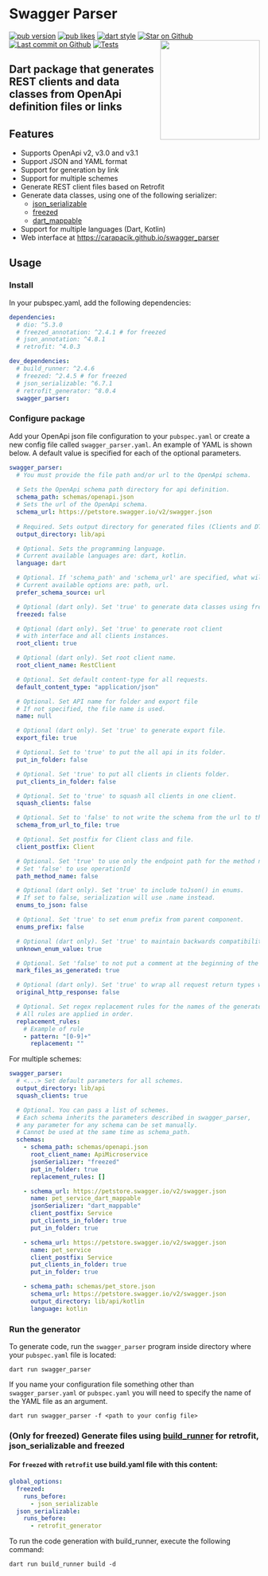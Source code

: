 # Swagger Parser
[![pub version](https://img.shields.io/pub/v/swagger_parser?logo=dart)](https://pub.dev/packages/swagger_parser)
[![pub likes](https://img.shields.io/pub/likes/swagger_parser?logo=dart)](https://pub.dev/packages/swagger_parser)
[![dart style](https://img.shields.io/badge/style-carapacik__lints%20-brightgreen?logo=dart)](https://pub.dev/packages/carapacik_lints)
[![Star on Github](https://img.shields.io/github/stars/Carapacik/swagger_parser?logo=github)](https://github.com/Carapacik/swagger_parser)
[![Last commit on Github](https://img.shields.io/github/last-commit/Carapacik/swagger_parser?logo=github)](https://github.com/Carapacik/swagger_parser)
[![Tests](https://github.com/Carapacik/swagger_parser/actions/workflows/tests.yml/badge.svg?branch=main)](https://github.com/Carapacik/swagger_parser/actions/workflows/tests.yml)
<a href="https://omega-r.com/"><img src="https://raw.githubusercontent.com/Carapacik/swagger_parser/main/.github/readme/omega_logo.png" width="200" align="right"/></a>

## Dart package that generates REST clients and data classes from OpenApi definition files or links

## Features

- Supports OpenApi v2, v3.0 and v3.1
- Support JSON and YAML format
- Support for generation by link
- Support for multiple schemes
- Generate REST client files based on Retrofit
- Generate data classes, using one of the following serializer:
  - [json_serializable](https://pub.dev/packages/json_serializable)
  - [freezed](https://pub.dev/packages/freezed)
  - [dart_mappable](https://pub.dev/packages/dart_mappable)
- Support for multiple languages (Dart, Kotlin)
- Web interface at https://carapacik.github.io/swagger_parser

## Usage

### Install

In your pubspec.yaml, add the following dependencies:

```yaml
dependencies:
  # dio: ^5.3.0
  # freezed_annotation: ^2.4.1 # for freezed
  # json_annotation: ^4.8.1
  # retrofit: ^4.0.3

dev_dependencies:
  # build_runner: ^2.4.6
  # freezed: ^2.4.5 # for freezed
  # json_serializable: ^6.7.1
  # retrofit_generator: ^8.0.4
  swagger_parser:
```

### Configure package

Add your OpenApi json file configuration to your `pubspec.yaml` or create a new config file called `swagger_parser.yaml`.
An example of YAML is shown below. A default value is specified for each of the optional parameters.

```yaml
swagger_parser:
  # You must provide the file path and/or url to the OpenApi schema.
  
  # Sets the OpenApi schema path directory for api definition.
  schema_path: schemas/openapi.json
  # Sets the url of the OpenApi schema.
  schema_url: https://petstore.swagger.io/v2/swagger.json
  
  # Required. Sets output directory for generated files (Clients and DTOs).
  output_directory: lib/api

  # Optional. Sets the programming language.
  # Current available languages are: dart, kotlin.
  language: dart

  # Optional. If 'schema_path' and 'schema_url' are specified, what will be used.
  # Current available options are: path, url.
  prefer_schema_source: url

  # Optional (dart only). Set 'true' to generate data classes using freezed package.
  freezed: false

  # Optional (dart only). Set 'true' to generate root client
  # with interface and all clients instances.
  root_client: true

  # Optional (dart only). Set root client name.
  root_client_name: RestClient

  # Optional. Set default content-type for all requests.
  default_content_type: "application/json"

  # Optional. Set API name for folder and export file
  # If not specified, the file name is used.
  name: null

  # Optional (dart only). Set 'true' to generate export file.
  export_file: true

  # Optional. Set to 'true' to put the all api in its folder.
  put_in_folder: false

  # Optional. Set 'true' to put all clients in clients folder.
  put_clients_in_folder: false

  # Optional. Set to 'true' to squash all clients in one client.
  squash_clients: false

  # Optional. Set to 'false' to not write the schema from the url to the schema file.
  schema_from_url_to_file: true

  # Optional. Set postfix for Client class and file.
  client_postfix: Client

  # Optional. Set 'true' to use only the endpoint path for the method name.
  # Set 'false' to use operationId
  path_method_name: false

  # Optional (dart only). Set 'true' to include toJson() in enums. 
  # If set to false, serialization will use .name instead.
  enums_to_json: false

  # Optional. Set 'true' to set enum prefix from parent component.
  enums_prefix: false

  # Optional (dart only). Set 'true' to maintain backwards compatibility when adding new values on the backend.
  unknown_enum_value: true

  # Optional. Set 'false' to not put a comment at the beginning of the generated files.
  mark_files_as_generated: true

  # Optional (dart only). Set 'true' to wrap all request return types with HttpResponse.
  original_http_response: false

  # Optional. Set regex replacement rules for the names of the generated classes/enums.
  # All rules are applied in order.
  replacement_rules:
    # Example of rule
    - pattern: "[0-9]+"
      replacement: ""
```

For multiple schemes:

```yaml
swagger_parser:
  # <...> Set default parameters for all schemes.
  output_directory: lib/api
  squash_clients: true

  # Optional. You can pass a list of schemes. 
  # Each schema inherits the parameters described in swagger_parser,
  # any parameter for any schema can be set manually.
  # Cannot be used at the same time as schema_path.
  schemas:
    - schema_path: schemas/openapi.json
      root_client_name: ApiMicroservice
      jsonSerializer: "freezed"
      put_in_folder: true
      replacement_rules: []

    - schema_url: https://petstore.swagger.io/v2/swagger.json
      name: pet_service_dart_mappable
      jsonSerializer: "dart_mappable"
      client_postfix: Service
      put_clients_in_folder: true
      put_in_folder: true

    - schema_url: https://petstore.swagger.io/v2/swagger.json
      name: pet_service
      client_postfix: Service
      put_clients_in_folder: true
      put_in_folder: true

    - schema_path: schemas/pet_store.json
      schema_url: https://petstore.swagger.io/v2/swagger.json
      output_directory: lib/api/kotlin
      language: kotlin
```


### Run the generator
To generate code, run the `swagger_parser` program inside directory where your `pubspec.yaml` file is located:
```shell
dart run swagger_parser
```
If you name your configuration file something other than `swagger_parser.yaml` or `pubspec.yaml` 
you will need to specify the name of the YAML file as an argument.

```shell
dart run swagger_parser -f <path to your config file>
```

### (Only for freezed) Generate files using [build_runner](https://pub.dev/packages/build_runner) for retrofit, json_serializable and freezed
#### For `freezed` with `retrofit` use build.yaml file with this content:
```yaml
global_options:
  freezed:
    runs_before:
      - json_serializable
  json_serializable:
    runs_before:
      - retrofit_generator
```
To run the code generation with build_runner, execute the following command:
```shell
dart run build_runner build -d
```

